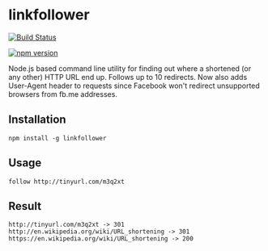 # linkfollower

[![Build Status](https://travis-ci.org/jksolbakken/linkfollower.svg?branch=master)](https://travis-ci.org/jksolbakken/linkfollower)

[![npm version](https://badge.fury.io/js/linkfollower.png)](https://badge.fury.io/js/linkfollower)

Node.js based command line utility for finding out where a shortened (or any other) HTTP URL end up.
Follows up to 10 redirects. Now also adds User-Agent header to requests since Facebook won't redirect unsupported browsers from fb.me addresses.

## Installation
```
npm install -g linkfollower
```

## Usage

```
follow http://tinyurl.com/m3q2xt
```

## Result
```
http://tinyurl.com/m3q2xt -> 301
http://en.wikipedia.org/wiki/URL_shortening -> 301
https://en.wikipedia.org/wiki/URL_shortening -> 200
```